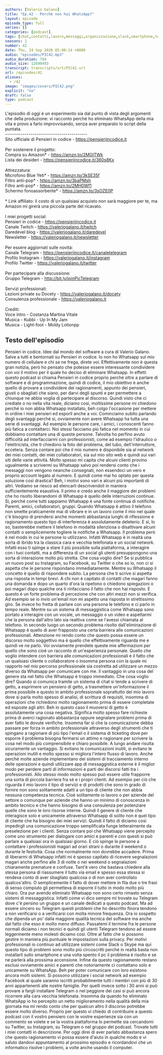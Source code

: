 ```yaml
---
authors: [Valerio Galano]
title: "Ep.42 - Perché non hai WhatsApp?"
layout: episode
episode_type: full
series: []
categories: [podcast]
tags: [chat,contatti,lavoro,messaggi,organizzazione,slack,smartphone,telegram,whatsapp]
seasons: 1
number: 42
date: Thu, 24 Sep 2020 05:00:14 +0000
audio: "episodes/PIC42.mp3"
audio_duration: 794
audio_size: 12690493
transcript: transcripts/srt/PIC42.srt
url: /episodes/42
aliases: 
  - /42
image: "images/covers/PIC42.png"
explicit: "no"
draft: false
type: podcast
---
```

L'episodio di oggi è un esperimento sia dal punto di vista degli argomenti che della produzione: vi racconto perché ho eliminato WhatsApp della mia vita e provo a farlo improvvisando, senza aver preparato lo script della puntata.<br />------------------------------------------<br />Sito ufficiale di Pensieri in codice - <a href="https://pensieriincodice.it" rel="noopener">https://pensieriincodice.it</a> <br /><br />Per sostenere il progetto:<br />Compra su Amazon* - <a href="https://amzn.to/2MGITWk" rel="noopener">https://amzn.to/2MGITWk</a>  <br />Lista dei desideri - <a href="https://pensieriincodice.it/360s8Kx" rel="noopener">https://pensieriincodice.it/360s8Kx</a> <br /><br />Attrezzatura:<br />Microfono Blue Yeti* - <a href="https://amzn.to/3kSE35f" rel="noopener">https://amzn.to/3kSE35f</a>  <br />Filtro anti-pop* - <a href="https://amzn.to/3baPMsh" rel="noopener">https://amzn.to/3baPMsh</a>  <br />Filtro anti-pop* - <a href="https://amzn.to/2MH0Wf1" rel="noopener">https://amzn.to/2MH0Wf1</a>  <br />Schermo fonoassorbente* - <a href="https://amzn.to/3sOZE0P" rel="noopener">https://amzn.to/3sOZE0P</a>  <br /><br />* Link affiliato: il costo di un qualsiasi acquisto non sarà maggiore per te, ma Amazon mi girerà una piccola parte del ricavato. <br /><br />I miei progetti social:<br />Pensieri in codice - <a href="https://pensieriincodice.it" rel="noopener">https://pensieriincodice.it</a> <br />Canale Twitch - <a href="https://valeriogalano.it/twitch" rel="noopener">https://valeriogalano.it/twitch</a> <br />Daredevel blog - <a href="https://valeriogalano.it/daredevel" rel="noopener">https://valeriogalano.it/daredevel</a> <br />Newsletter - <a href="https://valeriogalano.it/newsletter" rel="noopener">https://valeriogalano.it/newsletter</a> <br /><br />Per essere aggiornati sulle novità:<br />Canale Telegram - <a href="https://pensieriincodice.it/canaletelegram" rel="noopener">https://pensieriincodice.it/canaletelegram</a> <br />Profilo Instagram - <a href="https://valeriogalano.it/instagram" rel="noopener">https://valeriogalano.it/instagram</a> <br />Profilo Twitter - <a href="https://valeriogalano.it/twitter" rel="noopener">https://valeriogalano.it/twitter</a> <br /><br />Per partecipare alla discussione:<br />Gruppo Telegram - <a href="http://bit.ly/joinPicTelegram" rel="noopener">http://bit.ly/joinPicTelegram</a> <br /><br />Servizi professionali:<br />Lezioni private su Docety - <a href="https://valeriogalano.it/docety" rel="noopener">https://valeriogalano.it/docety</a> <br />Consulenza professionale - <a href="https://valeriogalano.it" rel="noopener">https://valeriogalano.it</a> <br /><br />Crediti:<br />Voce intro - Costanza Martina Vitale<br />Musica - Kubbi - Up In My Jam<br />Musica - Light-foot - Moldy Lotionpp

<!-- more -->

## Testo dell'episodio

Pensieri in codice. Idee dal mondo del software a cura di Valerio Galano.
Salve a tutti e bentornati su Pensieri in codice. Io non ho Whatsapp sul mio numero di cellulare e
chi se ne frega, direte voi. Effettivamente non è questa gran notizia, però ho pensato che potesse
essere interessante condividere con voi il motivo per il quale ho deciso di eliminare Whatsapp. In
effetti questo podcast si chiama Pensieri in codice proprio perché oltre a parlare di software e di
programmazione, quindi di codice, il mio obiettivo è anche quello di provare a condividere dei
ragionamenti, appunto dei pensieri, giusti o sbagliati che siano, per darvi degli spunti e
per permettere a chiunque ne abbia voglia di partecipare al discorso. Quindi visto che ci
crediate o no nella vita reale, diciamo così, moltissime persone mi chiedono perché io non
abbia Whatsapp installato, beh colgo l'occasione per mettere in ordine i miei pensieri ed esporli
anche a voi. Cominciamo subito parlando degli svantaggi perché sì, ovviamente non avere Whatsapp
ha tutta una serie di svantaggi. Ad esempio le persone care, i amici, i conoscenti fanno più
fatica a contattarci. Noi stessi facciamo più fatica nel momento in cui dobbiamo contattare
una di queste persone. Talvolta ho perfino avuto difficoltà ad interfacciarmi con professionisti,
come ad esempio l'idraulico o l'elettricista, che ti chiedono la foto del problema, del tubo,
dell'interruttore, eccetera. Senza contare poi che il mio numero è disponibile sia al network dei
miei contatti, dei miei collaboratori, sia sul mio sito web e quindi sui vari siti delle varie
attività. Molto spesso mi capita che alcuni clienti provino ugualmente a scrivermi su Whatsapp salvo
poi rendersi conto che i messaggi non vengono neanche consegnati, non essendoci un vero e
proprio account legato al numero. E quindi come mai ho optato per questa soluzione così drastica?
Beh, i motivi sono vari e alcuni più importanti di altri. Vediamo se riesco ad elencarli descrivendoli
in maniera sufficientemente esaustiva. Il primo e credo anche il maggiore dei problemi che ho
risolto liberandomi di Whatsapp è quello delle interruzioni continue. Sì, perché come tutti
sappiamo Whatsapp è una fonte continua di notifiche. Parenti, amici, collaboratori, gruppi.
Quando Whatsapp è attivo il telefono non smette praticamente mai di vibrare e in un lavoro come
il mio nel quale c'è bisogno di prendersi anche momenti abbastanza lunghi di riflessione e
ragionamento questo tipo di interferenza è assolutamente deleterio. E sì, lo so, basterebbe
mettere il telefono in modalità silenziosa o disattivare alcuni contatti o semplicemente
togliere le notifiche a Whatsapp. Il problema però è nel modo in cui le persone lo utilizzano.
Infatti Whatsapp è in realtà una sorta di ibrido tra la classica cara e vecchia telefonata e un
social network. Infatti esso ti spinge a stare il più possibile sulla piattaforma, a interagire con
i tuoi contatti, ma a differenza di un social gli utenti presuppongono una sorta di interazione
molto più stretta. Che cosa voglio dire? Se si pubblica un nuovo post su Instagram, su Facebook,
su Twitter o che so io, non ci si aspetta che le persone rispondano immediatamente. Mentre su
Whatsapp il concetto è quello di rispondere subito. La persona che ti scrive si aspetta
una risposta in tempi brevi. A chi non è capitato di contatti che magari fanno una domanda e dopo un
quarto d'ora la ripetono o chiedono spiegazioni o poi magari dopo qualche ora ti rinfacciano il
fatto che non hai risposto. E questo è un forte problema di percezione che con altri mezzi non
si verifica. Ad esempio se io invio un'email non mi aspetto una risposta in strettissimo giro. Se
invece ho fretta di parlare con una persona le telefono e ci parlo in tempo reale. Mentre su un
sistema di messaggistica come Whatsapp sono portato a interagire con un vocale, un messaggio o un video
e aspettarmi che la persona dall'altro lato sia reattiva come se l'avessi chiamata al telefono.
In secondo luogo un secondo problema risolto dall'eliminazione di Whatsapp è quello di aver
frapposto una certa barriera alle comunicazioni professionali. Attenzione mi rendo conto che
questo possa essere un discorso molto soggettivo ma è quello che effettivamente riguarda me e quindi
ve ne parlo. Voi ovviamente prendete queste mie affermazioni per quello che sono cioè un racconto
di un'esperienza personale. Quello che voglio intendere con barriera alle comunicazioni
professionali è il fatto che un qualsiasi cliente o collaboratore o insomma persona con la quale mi
rapporto nel mio percorso professionale sia costretta ad utilizzare un mezzo diverso da
Whatsapp per comunicare con me. Il vantaggio in una cosa del genere sta nel fatto che Whatsapp è
troppo immediato. Che cosa voglio dire? Quando si comunica tramite un sistema di chat si tende
a scrivere di getto, a esprimere un pensiero di getto, a trasmettere un'informazione il prima
possibile e questo in ambito professionale soprattutto del mio lavoro dove si parla molto
spesso di analisi, di scrittura di requisiti, insomma di operazioni che richiedono molto
ragionamento prima di essere completate ed esposte agli altri. Beh in questo caso il muoversi di
getto è assolutamente una cosa negativa. Significa molto spesso fare richieste prima di averci
ragionato abbastanza oppure segnalare problemi prima di aver fatto le dovute verifiche. Insomma
far sì che la comunicazione debba passare per forza in ambito professionale attraverso degli
strumenti che ti spingano a ragionare di più tipo l'email o il sistema di ticketing dove per esporre
il problema bisogna fermarsi un attimo e ragionare per scrivere la cosa nel modo più comprensibile
e chiaro possibile. A lungo andare risulta sicuramente un vantaggio. Si evitano le
comunicazioni inutili, si evitano le operazioni inutili e molto spesso si migliora l'intero
flusso di lavoro. Anche perché molte aziende implementano dei sistemi di tracciamento interno
delle operazioni e quindi utilizzare app di messaggistica esterne è il miglior modo per
perdere parti di informazioni e parti dei discorsi fatti tra i professionisti. Allo stesso modo molto
spesso può essere utile frapporre una sorta di piccola barriera fra sé e i propri clienti. Ad
esempio per ciò che riguarda il mio lavoro il tipo di servizi e di prodotti che sono in grado
di fornire non sono solitamente adatti a un tipo di cliente che non abbia nessuna competenza
tecnica. Cioè solitamente io lavoro o per aziende del settore o comunque per aziende
che hanno un minimo di conoscenza in ambito tecnico e che hanno bisogno di una consulenza
per potenziare quelle che sono le loro risorse interne. Quindi il genere di cliente che
interagisce solo e unicamente attraverso Whatsapp di solito non è quel tipo di cliente che ha
bisogno dei miei servizi. Quindi il fatto di diciamo così impedirgli una comunicazione
troppo semplificata funge letteralmente da preselezione per i clienti. Senza contare
poi che Whatsapp viene percepito come uno strumento per dialogare con amici e parenti
e con questi si può parlare a qualsiasi ora in qualsiasi giorno. E ciò spinge le persone a
contattare i professionisti magari ad orari strani o durante il weekend o durante le festività. Cosa
che normalmente non dovrebbe accadere. Prima di liberarmi di Whatsapp infatti mi è spesso
capitato di ricevere segnalazioni magari anche perfino alle 3 di notte o nei weekend o
segnalazioni chiaramente premature e confuse. Tant'è vero che bastava chiedere alla stessa
persona di riassumere il tutto via email e spesso essa stessa si rendeva conto di aver
sbagliato qualcosa o di non aver controllato qualcos'altro. O semplicemente il fatto di
dover mettere in fila due o tre frasi di senso compiuto gli permetteva di esporre il tutto in
modo molto più chiaro. Ora pur avendo eliminato Whatsapp non sono certo rimasto senza sistemi di
messaggistica. Infatti come vi dico sempre mi trovate su Telegram dove c'è persino un gruppo
e un canale dedicati a questo podcast. Ma ad essere sincero su Telegram questi problemi che
ho descritto finora tendono a non verificarsi o a verificarsi con molta minore frequenza. Ora
io sospetto che dipenda un po' dalla maggiore qualità tecnica del software ma anche dal
fatto che esso è molto meno diffuso. Passatemi il termine fra le persone normali diciamo i non
tecnici e quindi gli utenti Telegram tendono ad essere leggermente meno molesti diciamo così.
Oltre al fatto che si possono gestire in maniera più puntuale le impostazioni sulla privacy. Per
motivi professionali io continuo ad utilizzare sistemi come Slack o Skype ma qui questo tipo di
problemi sono molto più circoscritti perché in realtà basta non installarli sullo smartphone e
una volta spento il pc il problema è risolto e se ne parlerà alla prossima accensione.
Infine da questo ragionamento restano esclusi ovviamente amici e parenti che notoriamente ci
contattano solo e unicamente su WhatsApp. Beh per poter comunicare con loro esistono ancora molti
sistemi. Si possono utilizzare i social network ad esempio Facebook al quale saranno iscritti
probabilmente tutti i membri con più di 30 anni appartenenti alle nostre famiglie. Per quelli
invece sotto i 30 anni si può provare a fargli installare Telegram o nel peggiore dei casi si
può ancora ricorrere alla cara vecchia telefonata. Insomma da quando ho eliminato WhatsApp io ho
percepito un netto miglioramento nella qualità della mia giornata ma mi rendo conto che per
qualcun altro il discorso potrebbe essere molto diverso. Proprio per questo vi chiedo di contribuire
a questo podcast con il vostro pensiero con le vostre esperienze sia con un commento se
volete e se la vostra piattaforma lo permette sia cercandomi su Twitter, su Instagram, su Telegram
o nel gruppo del podcast. Trovate tutti i miei contatti in descrizione. Per oggi direi di aver
parlato abbastanza spero che questo ragionamento vi possa essere d'aiuto in qualche modo e vi
saluto dandovi appuntamento al prossimo episodio e ricordandovi che un informatico risolve i
problemi, a volte anche usando il computer.

